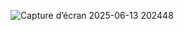 ![Capture d’écran 2025-06-13 202448](https://github.com/user-attachments/assets/d73b8ca7-f3c6-41e8-8c19-6d71ac46506a)

